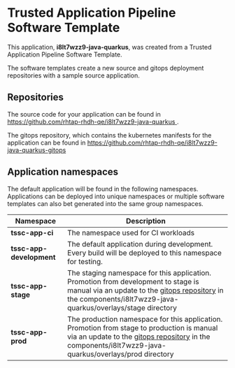 # Trusted Application Pipeline Software Template

This application, **i8lt7wzz9-java-quarkus**, was created from a Trusted Application Pipeline Software Template.

The software templates create a new source and gitops deployment repositories with a sample source application. 

## Repositories

The source code for your application can be found in [https://github.com/rhtap-rhdh-qe/i8lt7wzz9-java-quarkus ](https://github.com/rhtap-rhdh-qe/i8lt7wzz9-java-quarkus ).
 
The gitops repository, which contains the kubernetes manifests for the application can be found in 
[https://github.com/rhtap-rhdh-qe/i8lt7wzz9-java-quarkus-gitops ](https://github.com/rhtap-rhdh-qe/i8lt7wzz9-java-quarkus-gitops ) 

## Application namespaces 

The default application will be found in the following namespaces. Applications can be deployed into unique namespaces or multiple software templates can also bet generated into the same group namespaces.  

|  Namespace   |  Description   |  
| -------- | -------- |
| **tssc-app-ci** | The namespace used for CI workloads |
| **tssc-app-development** | The default application during development. Every build will be deployed to this namespace for testing. |
| **tssc-app-stage** | The staging namespace for this application. Promotion from development to stage is manual via an update to the [gitops repository](https://github.com/rhtap-rhdh-qe/i8lt7wzz9-java-quarkus-gitops ) in the components/i8lt7wzz9-java-quarkus/overlays/stage directory |
| **tssc-app-prod** | The production namespace for this application. Promotion from stage to production is manual via an update to the [gitops repository](https://github.com/rhtap-rhdh-qe/i8lt7wzz9-java-quarkus-gitops ) in the components/i8lt7wzz9-java-quarkus/overlays/prod directory |